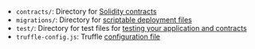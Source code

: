 -   `contracts/`: Directory for  [Solidity contracts](https://www.trufflesuite.com/docs/truffle/getting-started/interacting-with-your-contracts)
-   `migrations/`: Directory for  [scriptable deployment files](https://www.trufflesuite.com/docs/truffle/getting-started/running-migrations#migration-files)
-   `test/`: Directory for test files for  [testing your application and contracts](https://www.trufflesuite.com/docs/truffle/testing/testing-your-contracts)
-   `truffle-config.js`: Truffle  [configuration file](https://www.trufflesuite.com/docs/truffle/reference/configuration)
